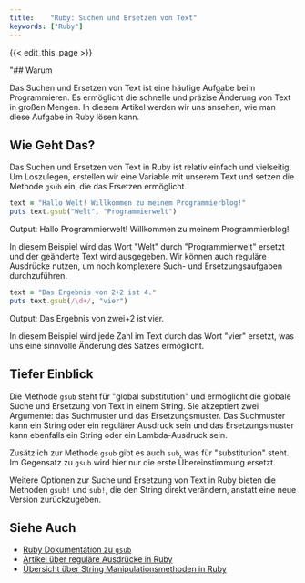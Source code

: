 ```yaml
---
title:    "Ruby: Suchen und Ersetzen von Text"
keywords: ["Ruby"]
---
```


{{< edit_this_page >}}

"## Warum

Das Suchen und Ersetzen von Text ist eine häufige Aufgabe beim Programmieren. Es ermöglicht die schnelle und präzise Änderung von Text in großen Mengen. In diesem Artikel werden wir uns ansehen, wie man diese Aufgabe in Ruby lösen kann.

## Wie Geht Das?

Das Suchen und Ersetzen von Text in Ruby ist relativ einfach und vielseitig. Um Loszulegen, erstellen wir eine Variable mit unserem Text und setzen die Methode `gsub` ein, die das Ersetzen ermöglicht.

```Ruby
text = "Hallo Welt! Willkommen zu meinem Programmierblog!"
puts text.gsub("Welt", "Programmierwelt")
```
Output: Hallo Programmierwelt! Willkommen zu meinem Programmierblog!

In diesem Beispiel wird das Wort "Welt" durch "Programmierwelt" ersetzt und der geänderte Text wird ausgegeben. Wir können auch reguläre Ausdrücke nutzen, um noch komplexere Such- und Ersetzungsaufgaben durchzuführen.

```Ruby
text = "Das Ergebnis von 2+2 ist 4."
puts text.gsub(/\d+/, "vier")
```
Output: Das Ergebnis von zwei+2 ist vier.

In diesem Beispiel wird jede Zahl im Text durch das Wort "vier" ersetzt, was uns eine sinnvolle Änderung des Satzes ermöglicht.

## Tiefer Einblick

Die Methode `gsub` steht für "global substitution" und ermöglicht die globale Suche und Ersetzung von Text in einem String. Sie akzeptiert zwei Argumente: das Suchmuster und das Ersetzungsmuster. Das Suchmuster kann ein String oder ein regulärer Ausdruck sein und das Ersetzungsmuster kann ebenfalls ein String oder ein Lambda-Ausdruck sein.

Zusätzlich zur Methode `gsub` gibt es auch `sub`, was für "substitution" steht. Im Gegensatz zu `gsub` wird hier nur die erste Übereinstimmung ersetzt.

Weitere Optionen zur Suche und Ersetzung von Text in Ruby bieten die Methoden `gsub!` und `sub!`, die den String direkt verändern, anstatt eine neue Version zurückzugeben.

## Siehe Auch

- [Ruby Dokumentation zu `gsub`](https://ruby-doc.org/core-2.6/String.html#method-i-gsub)
- [Artikel über reguläre Ausdrücke in Ruby](https://www.rubyguides.com/2015/06/ruby-regex/)
- [Übersicht über String Manipulationsmethoden in Ruby](https://www.rubyguides.com/2018/10/string-methods/)